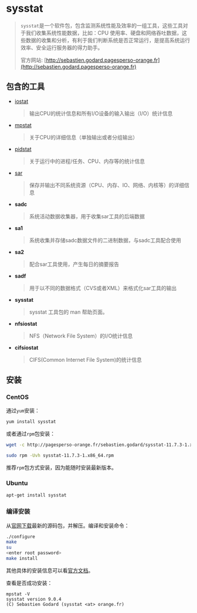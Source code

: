 # sysstat

> ​`sysstat`​是一个软件包，包含监测系统性能及效率的一组工具，这些工具对于我们收集系统性能数据，比如：CPU 使用率、硬盘和网络吞吐数据，这些数据的收集和分析，有利于我们判断系统是否正常运行，是提高系统运行效率、安全运行服务器的得力助手。
>
> 官方网站: [http://sebastien.godard.pagesperso-orange.fr](http://sebastien.godard.pagesperso-orange.fr)

## 包含的工具

* [iostat](sysstat/iostat.md)

  > 输出CPU的统计信息和所有I/O设备的输入输出（I/O）统计信息
  >
* [mpstat](sysstat/mpstat.md)

  > 关于CPU的详细信息（单独输出或者分组输出）
  >
* [pidstat](sysstat/pidstat.md)

  > 关于运行中的进程/任务、CPU、内存等的统计信息
  >
* [sar](sysstat/sar.md)

  > 保存并输出不同系统资源（CPU、内存、IO、网络、内核等）的详细信息
  >
* **sadc**

  > 系统活动数据收集器，用于收集sar工具的后端数据
  >
* **sa1**

  > 系统收集并存储sadc数据文件的二进制数据，与sadc工具配合使用
  >
* **sa2**

  > 配合sar工具使用，产生每日的摘要报告
  >
* **sadf**

  > 用于以不同的数据格式（CVS或者XML）来格式化sar工具的输出
  >
* **sysstat**

  > sysstat 工具包的 man 帮助页面。
  >
* **nfsiostat**

  > NFS（Network File System）的I/O统计信息
  >
* **cifsiostat**

  > CIFS(Common Internet File System)的统计信息
  >

## 安装

### **CentOS**

通过`yum`​安装：

```bash
yum install sysstat
```

或者通过`rpm`​包安装：

```bash
wget -c http://pagesperso-orange.fr/sebastien.godard/sysstat-11.7.3-1.x86_64.rpm

sudo rpm -Uvh sysstat-11.7.3-1.x86_64.rpm
```

推荐`rpm`​包方式安装，因为能随时安装最新版本。

### **Ubuntu**

```bash
apt-get install sysstat
```

### **编译安装**

从[官网下载](http://sebastien.godard.pagesperso-orange.fr/download.html)最新的源码包，并解压。编译和安装命令：

```bash
./configure
make
su
<enter root password>
make install
```

其他具体的安装信息可以看[官方文档](http://sebastien.godard.pagesperso-orange.fr/documentation.html)。

查看是否成功安装：

```fallback
mpstat -V
sysstat version 9.0.4
(C) Sebastien Godard (sysstat <at> orange.fr)
```

‍
